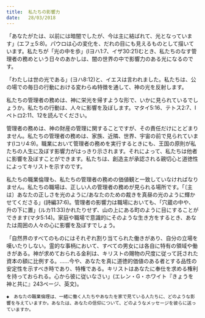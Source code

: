 ```yaml
---
title:  私たちの影響力
date:   28/03/2018
---
```


「あなたがたは、以前には暗闇でしたが、今は主に結ばれて、光となっています」(エフェ5:8)。パウロは心の変化を、だれの目にも見えるものとして描いています。私たちが「光の中を歩」(Iヨハ1:7、イザ30:21)むとき、私たちのなす管理者の務めという日々のあかしは、闇の世界の中で影響力のある光になるのです。

「わたしは世の光である」(ヨハ8:12)と、イエスは言われました。私たちは、公の場での毎日の行動における変わらぬ特徴を通して、神の光を反射します。

私たちの管理者の務めは、神に栄光を帰すような形で、いかに見られているでしょうか。私たちの行動は、人々に影響を及ぼします。マタイ5:16、テトス2:7、Iペトロ2:11、12を読んでください。

管理者の務めは、神の財産の管理に関することですが、その責任だけにとどまりません。私たちの管理者の務めは、家族、近隣、世界、宇宙の前で見られています(Iコリ4:9)。職業において管理者の務めを実行するときにも、王国の原則が私たちの人生に及ぼす影響力がはっきり示されます。それによって、私たちは他者に影響を及ぼすことができます。私たちは、創造主が承認される親切心と道徳性によってキリストを示すのです。

私たちの職業倫理も、私たちの管理者の務めの価値観と一致していなければなりません。私たちの職場は、正しい人の管理者の務めが見られる場所です。「〔主は〕あなたの正しさを光のように/あなたのための裁きを真昼の光のように輝かせてくださる」(詩編37:6)。管理者の影響力は職場においても、「穴蔵の中や、升の下に置」(ルカ11:33)かれたりせず、山の上にある町のように目にすることができます(マタ5:14)。家庭や職場で意識的にそのような生き方をするとき、あなたは周囲の人々の心に影響を及ぼすでしょう。

「自然界のすべてのものにはそれぞれ割り当てられた働きがあり、自分の立場を嘆いたりしない。霊的な事柄において、すべての男女には各自に特有の領域や働きがある。神が求めておられる金利は、キリストの賜物の尺度に従って託された資本の額に比例する。......今や、あなたを真に道徳的価値のある者とする品性の安定性を示すべき時であり、特権である。キリストはあなたに奉仕を求める権利を持っておられる。心から彼に従いなさい」(エレン・G・ホワイト『きょうを神と共に』243ページ、英文)。

`◆　あなたの職業倫理は、一緒に働く人たちやあなたを家で見ている人たちに、どのような影響を与えていますか。あなたは、あなたの信仰について、どのようなメッセージを彼らに送っていますか。`
